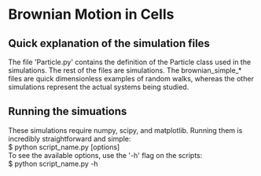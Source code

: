 Brownian Motion in Cells
=======================

Quick explanation of the simulation files
-----------------------------------------

The file 'Particle.py' contains the definition of the Particle class used in the
simulations. The rest of the files are simulations. The brownian\_simple\_\*
files are quick dimensionless examples of random walks, whereas the other
simulations represent the actual systems being studied.

Running the simuations
-------------------------

These simulations require numpy, scipy, and matplotlib. Running them is
incredibly straightforward and simple:  
$ python script\_name.py [options]  
To see the available options, use the '-h' flag on the scripts:  
$ python script\_name.py -h
